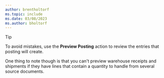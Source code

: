 ```yaml
---
author: brentholtorf
ms.topic: include
ms.date: 03/08/2023
ms.author: bholtorf
---
```


> [!TIP]
> To avoid mistakes, use the **Preview Posting** action to review the entries that posting will create. 
> 
> One thing to note though is that you can't preview warehouse receipts and shipments if they have lines that contain a quantity to handle from several source documents.
